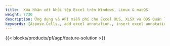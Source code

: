 ```yaml
---
title:  Xóa Nhận xét khỏi tệp Excel trên Windows, Linux & macOS
weight: 7730
description: Ứng dụng và API miễn phí cho Excel XLS, XLSX và ODS Quản lý chú thích & bình luận
keywords: [Aspose.Cells., add excel annotation., insert excel annotation., access excel annotation., remove excel annotation., delete excel annotation., add annotation in excel., insert annotation in excel., access annotation in excel., remove annotation in excel., delete annotation in excel]
---
```

{{< blocks/products/pf/agp/feature-solution >}} 


